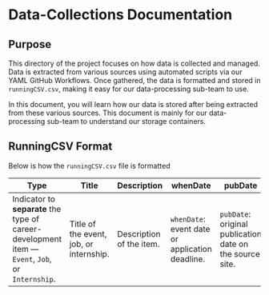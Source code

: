 # Data-Collections Documentation

## Purpose

This directory of the project focuses on how data is collected and managed. Data is extracted from various sources using automated scripts via our YAML GitHub Workflows. Once gathered, the data is formatted and stored in `runningCSV.csv`, making it easy for our data-processing sub-team to use.

In this document, you will learn how our data is stored after being extracted from these various sources. This document is mainly for our data-processing sub-team to understand our storage containers.

## RunningCSV Format

Below is how the `runningCSV.csv` file is formatted

| Type | Title | Description | whenDate | pubDate | Location | link | entryDate |
| --- | --- | --- | --- | --- | --- | --- | --- |
| Indicator to **separate** the type of career-development item — `Event`, `Job`, or `Internship`. | Title of the event, job, or internship. | Description of the item. | `whenDate`: event date or application deadline. | `pubDate`: original publication date on the source site. | Location of the item. | Link to the item’s page. | `entryDate`: date the item was ingested into the system. |